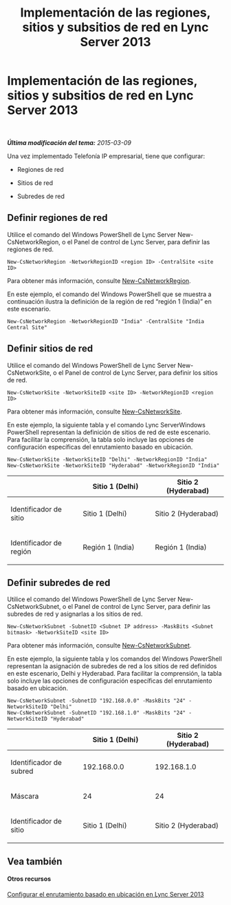 ﻿---
title: Implementación de las regiones, sitios y subsitios de red en Lync Server 2013
TOCTitle: Implementación de las regiones, sitios y subsitios de red en Lync Server 2013
ms:assetid: c4b75601-3538-4d07-8d23-1ad90459ae48
ms:mtpsurl: https://technet.microsoft.com/es-es/library/JJ994067(v=OCS.15)
ms:contentKeyID: 52061740
ms.date: 01/07/2017
mtps_version: v=OCS.15
ms.translationtype: HT
---

# Implementación de las regiones, sitios y subsitios de red en Lync Server 2013

 

_**Última modificación del tema:** 2015-03-09_

Una vez implementado Telefonía IP empresarial, tiene que configurar:

  - Regiones de red

  - Sitios de red

  - Subredes de red

## Definir regiones de red

Utilice el comando del Windows PowerShell de Lync Server New-CsNetworkRegion, o el Panel de control de Lync Server, para definir las regiones de red.

    New-CsNetworkRegion -NetworkRegionID <region ID> -CentralSite <site ID>

Para obtener más información, consulte [New-CsNetworkRegion](new-csnetworkregion.md).

En este ejemplo, el comando del Windows PowerShell que se muestra a continuación ilustra la definición de la región de red “región 1 (India)” en este escenario.

    New-CsNetworkRegion -NetworkRegionID "India" -CentralSite "India Central Site"


## Definir sitios de red

Utilice el comando del Windows PowerShell de Lync Server New-CsNetworkSite, o el Panel de control de Lync Server, para definir los sitios de red.

    New-CsNetworkSite -NetworkSiteID <site ID> -NetworkRegionID <region ID>

Para obtener más información, consulte [New-CsNetworkSite](new-csnetworksite.md).

En este ejemplo, la siguiente tabla y el comando Lync ServerWindows PowerShell representan la definición de sitios de red de este escenario. Para facilitar la comprensión, la tabla solo incluye las opciones de configuración específicas del enrutamiento basado en ubicación.

    New-CsNetworkSite -NetworkSiteID "Delhi" -NetworkRegionID "India"
    New-CsNetworkSite -NetworkSiteID "Hyderabad" -NetworkRegionID "India"


<table>
<colgroup>
<col style="width: 33%" />
<col style="width: 33%" />
<col style="width: 33%" />
</colgroup>
<thead>
<tr class="header">
<th></th>
<th>Sitio 1 (Delhi)</th>
<th>Sitio 2 (Hyderabad)</th>
</tr>
</thead>
<tbody>
<tr class="odd">
<td><p>Identificador de sitio</p></td>
<td><p>Sitio 1 (Delhi)</p></td>
<td><p>Sitio 2 (Hyderabad)</p></td>
</tr>
<tr class="even">
<td><p>Identificador de región</p></td>
<td><p>Región 1 (India)</p></td>
<td><p>Región 1 (India)</p></td>
</tr>
</tbody>
</table>



## Definir subredes de red

Utilice el comando del Windows PowerShell de Lync Server New-CsNetworkSubnet, o el Panel de control de Lync Server, para definir las subredes de red y asignarlas a los sitios de red.

    New-CsNetworkSubnet -SubnetID <Subnet IP address> -MaskBits <Subnet bitmask> -NetworkSiteID <site ID>

Para obtener más información, consulte [New-CsNetworkSubnet](https://docs.microsoft.com/en-us/powershell/module/skype/New-CsNetworkSubnet).

En este ejemplo, la siguiente tabla y los comandos del Windows PowerShell representan la asignación de subredes de red a los sitios de red definidos en este escenario, Delhi y Hyderabad. Para facilitar la comprensión, la tabla solo incluye las opciones de configuración específicas del enrutamiento basado en ubicación.

    New-CsNetworkSubnet -SubnetID "192.168.0.0" -MaskBits "24" -NetworkSiteID "Delhi"
    New-CsNetworkSubnet -SubnetID "192.168.1.0" -MaskBits "24" -NetworkSiteID "Hyderabad"


<table>
<colgroup>
<col style="width: 33%" />
<col style="width: 33%" />
<col style="width: 33%" />
</colgroup>
<thead>
<tr class="header">
<th></th>
<th>Sitio 1 (Delhi)</th>
<th>Sitio 2 (Hyderabad)</th>
</tr>
</thead>
<tbody>
<tr class="odd">
<td><p>Identificador de subred</p></td>
<td><p>192.168.0.0</p></td>
<td><p>192.168.1.0</p></td>
</tr>
<tr class="even">
<td><p>Máscara</p></td>
<td><p>24</p></td>
<td><p>24</p></td>
</tr>
<tr class="odd">
<td><p>Identificador de sitio</p></td>
<td><p>Sitio 1 (Delhi)</p></td>
<td><p>Sitio 2 (Hyderabad)</p></td>
</tr>
</tbody>
</table>



## Vea también

#### Otros recursos

[Configurar el enrutamiento basado en ubicación en Lync Server 2013](lync-server-2013-configuring-location-based-routing.md)

